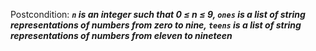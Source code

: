 Postcondition: ***`n` is an integer such that 0 ≤ n ≤ 9, `ones` is a list of string representations of numbers from zero to nine, `teens` is a list of string representations of numbers from eleven to nineteen***